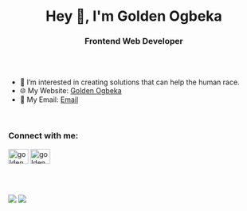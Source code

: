 <h1 align="center">Hey 👋, I'm Golden Ogbeka</h1>
<h3 align="center">Frontend Web Developer</h3>
<br><br>

- 🎯 I’m interested in creating solutions that can help the human race.
- 🌐 My Website: [Golden Ogbeka](https://goldenogbeka.vercel.app/)
- 📧 My Email: [Email](mailto:ogbekagolden@gmail.com)
<br>

<h3 align="left">Connect with me:</h3>
<p align="left">
<a href="https://linkedin.com/in/goldenogbeka" target="_blank"><img align="center" src="https://raw.githubusercontent.com/rahuldkjain/github-profile-readme-generator/master/src/images/icons/Social/linked-in-alt.svg" alt="goldenogbeka" height="30" width="40" /></a>
<a href="https://twitter.com/goldenogbeka" target="_blank"><img align="center" src="https://raw.githubusercontent.com/rahuldkjain/github-profile-readme-generator/master/src/images/icons/Social/twitter.svg" alt="goldenogbeka" height="30" width="40" /></a>
</p>

<br><br>

<!-- [![Golden's github stats](https://github-readme-stats.vercel.app/api?username=Golden-Ogbeka)](https://github.com/Golden-Ogbeka/github-readme-stats). -->
<!-- [![Top Langs](https://github-readme-stats.vercel.app/api/top-langs/?username=Golden-Ogbeka)](https://github.com/Golden-Ogbeka/github-readme-stats) -->
<img src="https://github-readme-stats.vercel.app/api/top-langs?username=Golden-Ogbeka&layout=compact"/>
<img src="https://github-readme-stats.vercel.app/api?username=Golden-Ogbeka&show_icons=true&layout=compact"/>

<!---
Golden-Ogbeka/Golden-Ogbeka is a ✨ special ✨ repository because its `README.md` (this file) appears on your GitHub profile.
You can click the Preview link to take a look at your changes.
--->
